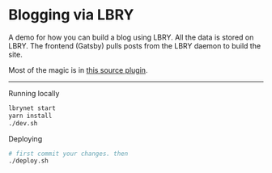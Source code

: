 # Blogging via LBRY

A demo for how you can build a blog using LBRY. All the data is stored on LBRY. The frontend (Gatsby) pulls posts from 
the LBRY daemon to build the site.

Most of the magic is in [this source plugin](https://github.com/lyoshenka/gatsby-source-lbry).

---

Running locally

```bash
lbrynet start
yarn install
./dev.sh
```

Deploying

```bash
# first commit your changes. then
./deploy.sh
```
